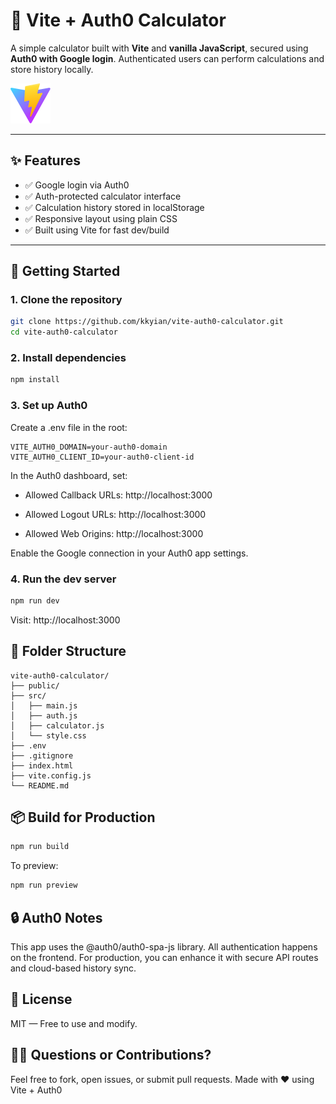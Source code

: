 # 🔐 Vite + Auth0 Calculator

A simple calculator built with **Vite** and **vanilla JavaScript**, secured using **Auth0 with Google login**. Authenticated users can perform calculations and store history locally.

![screenshot](./public/vite.svg)

---

## ✨ Features

- ✅ Google login via Auth0
- ✅ Auth-protected calculator interface
- ✅ Calculation history stored in localStorage
- ✅ Responsive layout using plain CSS
- ✅ Built using Vite for fast dev/build

---

## 🚀 Getting Started

### 1. Clone the repository

```bash
git clone https://github.com/kkyian/vite-auth0-calculator.git
cd vite-auth0-calculator
```
### 2. Install dependencies

```bash
npm install
```
### 3. Set up Auth0

Create a .env file in the root:
```env
VITE_AUTH0_DOMAIN=your-auth0-domain
VITE_AUTH0_CLIENT_ID=your-auth0-client-id
```
In the Auth0 dashboard, set:

  - Allowed Callback URLs: http://localhost:3000

  - Allowed Logout URLs: http://localhost:3000

  - Allowed Web Origins: http://localhost:3000

Enable the Google connection in your Auth0 app settings.
### 4. Run the dev server
```bash
npm run dev
```
Visit: http://localhost:3000
## 🧠 Folder Structure

```arduino
vite-auth0-calculator/
├── public/
├── src/
│   ├── main.js
│   ├── auth.js
│   ├── calculator.js
│   └── style.css
├── .env
├── .gitignore
├── index.html
├── vite.config.js
└── README.md
```
## 📦 Build for Production

```bash
npm run build
```
To preview:
```bash
npm run preview
```
## 🔒 Auth0 Notes

This app uses the @auth0/auth0-spa-js library. All authentication happens on the frontend. For production, you can enhance it with secure API routes and cloud-based history sync.
## 📄 License

MIT — Free to use and modify.
## 🙋‍♂️ Questions or Contributions?
Feel free to fork, open issues, or submit pull requests.
  Made with ❤️ using Vite + Auth0
  
